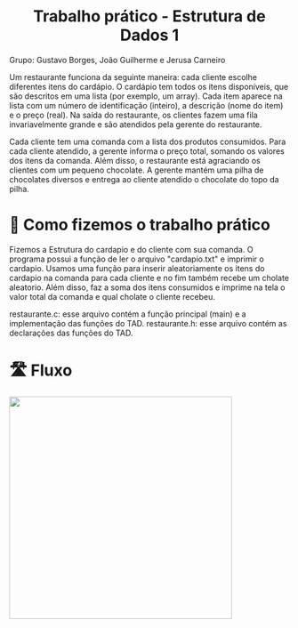 <h1 align="center"> Trabalho prático - Estrutura de Dados 1 </h1> 

Grupo: Gustavo Borges, João Guilherme e Jerusa Carneiro

Um restaurante funciona da seguinte maneira: cada cliente escolhe diferentes itens do cardápio. O cardápio tem todos os itens disponíveis, que são descritos em uma lista (por exemplo, um array). Cada item aparece na lista com um número de identificação (inteiro), a descrição (nome do item) e o preço (real). Na saída do restaurante, os clientes fazem uma fila invariavelmente grande e são atendidos pela gerente do restaurante.

Cada cliente tem uma comanda com a lista dos produtos consumidos. Para cada cliente atendido, a gerente informa o preço total, somando os valores dos itens da comanda. Além disso, o restaurante está agraciando os clientes com um pequeno chocolate. A gerente mantém uma pilha de chocolates diversos e entrega ao cliente atendido o chocolate do topo da pilha.

# :hammer: Como fizemos o trabalho prático

Fizemos a Estrutura do cardapio e do cliente com sua comanda. O programa possui a função de ler o arquivo "cardapio.txt" e imprimir o cardapio. 
Usamos uma função para inserir aleatoriamente os itens do cardapio na comanda para cada cliente e no fim também recebe um cholate aleatorio. Além disso, faz a soma dos itens consumidos e imprime na tela o valor total da comanda e qual cholate o cliente recebeu.

restaurante.c: esse arquivo contém a função principal (main) e a implementação das funções do TAD.
restaurante.h: esse arquivo contém as declarações das funções do TAD.

# 🛣️ Fluxo
<img src="https://i.imgur.com/EirmSw0.png" width="400px" />
